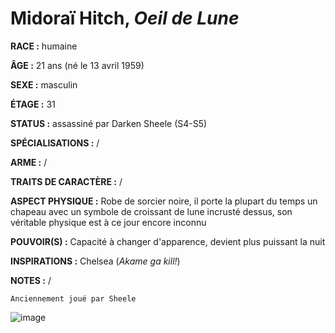 # Midoraï Hitch, *Oeil de Lune*

**RACE :** humaine

**ÂGE :** 21 ans (né le 13 avril 1959)

**SEXE :** masculin

**ÉTAGE :** 31

**STATUS :** assassiné par Darken Sheele (S4-S5)

**SPÉCIALISATIONS :** /

**ARME :** /

**TRAITS DE CARACTÈRE :** /

**ASPECT PHYSIQUE :** Robe de sorcier noire, il porte la plupart du temps un chapeau avec un symbole de croissant de lune incrusté dessus, son véritable physique est à ce jour encore inconnu

**POUVOIR(S) :** Capacité à changer d'apparence, devient plus puissant la nuit

**INSPIRATIONS :** Chelsea (*Akame ga kill!*)

**NOTES :** /

`Anciennement joué par Sheele`

![image](https://data.enyxia.fr/images/characters/midorai.png)
